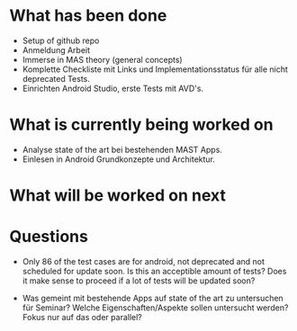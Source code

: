 # What has been done
- Setup of github repo
- Anmeldung Arbeit
- Immerse in MAS theory (general concepts)
- Komplette Checkliste mit Links und Implementationsstatus für alle nicht deprecated Tests.
- Einrichten Android Studio, erste Tests mit AVD's.

# What is currently being worked on
- Analyse state of the art bei bestehenden MAST Apps.
- Einlesen in Android Grundkonzepte und Architektur.

# What will be worked on next

# Questions
- Only 86 of the test cases are for android, not deprecated and not scheduled for update soon. Is this an acceptible amount of tests? Does it make sense to proceed
  if a lot of tests will be updated soon?

- Was gemeint mit bestehende Apps auf state of the art zu untersuchen für Seminar? Welche Eigenschaften/Aspekte sollen untersucht werden? Fokus nur auf das oder parallel?

